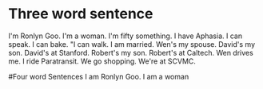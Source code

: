 # Three word sentence

I'm Ronlyn Goo.
I'm a woman.
I'm fifty something.
I have Aphasia.
I can speak.
I can bake.
"I can walk.
I am married.
Wen's my spouse.
David's my son.
David's at Stanford.
Robert's my son.
Robert's at Caltech.
Wen drives me.
I ride Paratransit.
We go shopping.
We're at SCVMC.

#Four word Sentences
I am Ronlyn Goo.
I am a woman
